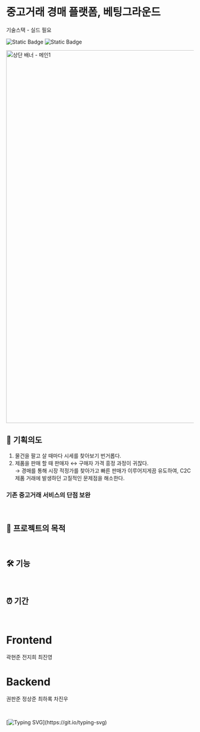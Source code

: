 <!-- ![header](https://capsule-render.vercel.app/api?type=waving&color=0:284377,50:7e93ba,100:1b2f55&height=200&section=header&text=Betting%20Ground&fontSize=75&animation=fadeIn&fontAlignY=35&fontColor=ffffff)-->

# 중고거래 경매 플랫폼, 베팅그라운드

기술스택 - 실드 필요

![Static Badge](https://img.shields.io/badge/React-ffffff?style=for-the-badge&logo=react)
![Static Badge](https://img.shields.io/badge/JavaScript-ffffff?style=for-the-badge&logo=javascript)



<img width="1000" alt="상단 배너 - 메인1" src="https://github.com/invisible-hands/.github/assets/47032054/bee2893f-a4d2-4d7c-b282-69667e863f46">  

</br>

## 🌟 기획의도
1. 물건을 팔고 살 때마다 시세를 찾아보기 번거롭다.  
2. 제품을 판매 할 때 판매자 ↔ 구매자 가격 흥정 과정이 귀찮다.  
→ 경매를 통해 시장 적정가를 찾아가고 빠른 판매가 이루어지게끔 유도하여, C2C 제품 거래에 발생하던 고질적인 문제점을 해소한다.
### **기존 중고거래 서비스의 단점 보완**

</br>

## 🎯 프로젝트의 목적


</br>

## 🛠️ 기능


</br>

## ⏰ 기간


</br>


<p align="center">

<h1>Frontend</h1>
곽현준
전지희
최진영

<h1>Backend</h1>
권판준  
정상준  
최하록
차진우
</p>

</br>

[![Typing SVG](https://readme-typing-svg.demolab.com?font=Ubuntu&size=50&duration=1500&pause=2000&color=303336&vCenter=true&width=720&height=100&lines=Done+is+better+than+perfect!)](https://git.io/typing-svg)
